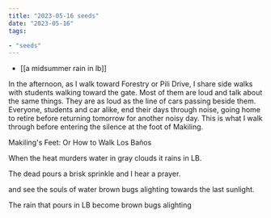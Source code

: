 ```yaml
---
title: "2023-05-16 seeds"
date: "2023-05-16"
tags:

- "seeds"
---
```


- [[a midsummer rain in lb]]

In the afternoon, as I walk toward Forestry or Pili Drive, I share side walks with students walking toward the gate. Most of them are loud and talk about the same things. They are as loud as the line of cars passing beside them. Everyone, students and car alike, end their days through noise, going home to retire before returning tomorrow for another noisy day. This is what I walk through before entering the silence at the foot of Makiling.

Makiling's Feet: Or How to Walk Los Baños

When the heat
murders water
in gray clouds
it rains in LB.

The dead pours
a brisk sprinkle
and I hear a prayer.

and see the souls
of water
brown bugs
alighting towards
the last sunlight.

The rain that pours in LB become brown bugs alighting